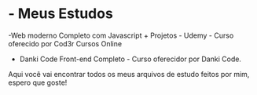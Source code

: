 # - Meus Estudos
 -Web moderno Completo com Javascript + Projetos - Udemy - Curso oferecido por Cod3r Cursos Online
 - Danki Code Front-end Completo - Curso oferecidor por Danki Code.

Aqui você vai encontrar todos os meus arquivos de estudo feitos por mim, espero que goste!
